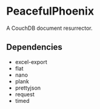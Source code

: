 PeacefulPhoenix
===============

A CouchDB document resurrector.

## Dependencies

- excel-export
- flat
- nano
- plank
- prettyjson
- request
- timed